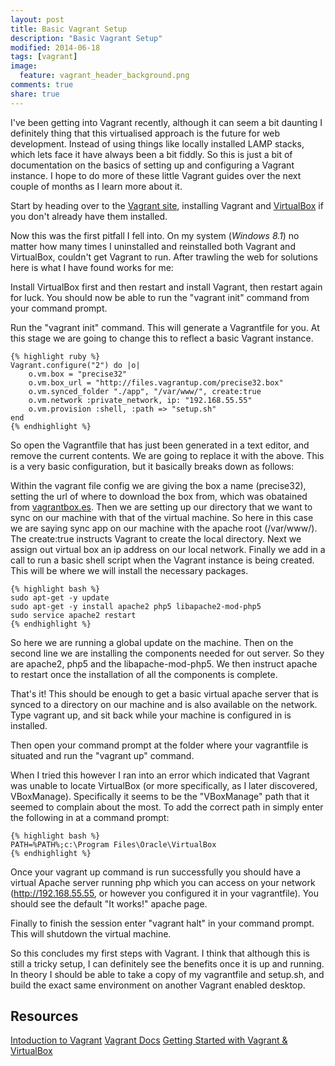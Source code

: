 ```yaml
---
layout: post
title: Basic Vagrant Setup
description: "Basic Vagrant Setup"
modified: 2014-06-18
tags: [vagrant]
image:
  feature: vagrant_header_background.png
comments: true
share: true
---
```


I've been getting into Vagrant recently, although it can seem a bit daunting I definitely thing that this virtualised approach is the future for web development. Instead of using things like locally installed LAMP stacks, which lets face it have always been a bit fiddly. So this is just a bit of documentation on the basics of setting up and configuring a Vagrant instance. I hope to do more of these little Vagrant guides over the next couple of months as I learn more about it.

Start by heading over to the [Vagrant site](http://www.vagrantup.com), installing Vagrant and [VirtualBox](https://www.virtualbox.org) if you don't already have them installed.

Now this was the first pitfall I fell into. On my system (*Windows 8.1*) no matter how many times I uninstalled and reinstalled both Vagrant and VirtualBox, couldn't get Vagrant to run. After trawling the web for solutions here is what I have found works for me:

Install VirtualBox first and then restart and install Vagrant, then restart again for luck. You should now be able to run the "vagrant init" command from your command prompt. 

Run the "vagrant init" command. This will generate a Vagrantfile for you. At this stage we are going to change this to reflect a basic Vagrant instance.

	{% highlight ruby %}
	Vagrant.configure("2") do |o|
	    o.vm.box = "precise32"
	    o.vm.box_url = "http://files.vagrantup.com/precise32.box"
	    o.vm.synced_folder "./app", "/var/www/", create:true
	    o.vm.network :private_network, ip: "192.168.55.55"
	    o.vm.provision :shell, :path => "setup.sh"
	end
	{% endhighlight %}

So open the Vagrantfile that has just been generated in a text editor, and remove the current contents. We are going to replace it with the above. This is a very basic configuration, but it basically breaks down as follows:

Within the vagrant file config we are giving the box a name (precise32), setting the url of where to download the box from, which was obatained from [vagrantbox.es](http://www.vagrantbox.es). Then we are setting up our directory that we want to sync on our machine with that of the virtual machine. So here in this case we are saying sync app on our machine with the apache root (/var/www/). The create:true instructs Vagrant to create the local directory. Next we assign out virtual box an ip address on our local network. Finally we add in a call to run a basic shell script when the Vagrant instance is being created. This will be where we will install the necessary packages.

	{% highlight bash %}
	sudo apt-get -y update
	sudo apt-get -y install apache2 php5 libapache2-mod-php5
	sudo service apache2 restart
	{% endhighlight %}

So here we are running a global update on the machine. Then on the second line we are installing the components needed for out server. So they are apache2, php5 and the libapache-mod-php5. We then instruct apache to restart once the installation of all the components is complete.

That's it! This should be enough to get a basic virtual apache server that is synced to a directory on our machine and is also available on the network. Type vagrant up, and sit back while your machine is configured in is installed.

Then open your command prompt at the folder where your vagrantfile is situated and run the "vagrant up" command.

When I tried this however I ran into an error which indicated that Vagrant was unable to locate VirtualBox (or more specifically, as I later discovered, VBoxManage). Specifically it seems to be the "VBoxManage" path that it seemed to complain about the most. To add the correct path in simply enter the following in at a command prompt:

	{% highlight bash %}
	PATH=%PATH%;c:\Program Files\Oracle\VirtualBox
	{% endhighlight %}

Once your vagrant up command is run successfully you should have a virtual Apache server running php which you can access on your network (http://192.168.55.55, or however you configured it in your vagrantfile). You should see the default "It works!" apache page.

Finally to finish the session enter "vagrant halt" in your command prompt. This will shutdown the virtual machine.

So this concludes my first steps with Vagrant. I think that although this is still a tricky setup, I can definitely see the benefits once it is up and running. In theory I should be able to take a copy of my vagrantfile and setup.sh, and build the exact same environment on another Vagrant enabled desktop.  

## Resources

[Intoduction to Vagrant](https://www.youtube.com/watch?v=FSxS6iPJMFw)
[Vagrant Docs](http://docs.vagrantup.com/v2/share/index.html)
[Getting Started with Vagrant & VirtualBox](http://openstack.prov12n.com/getting-started-with-vagrant-virtualbox) 